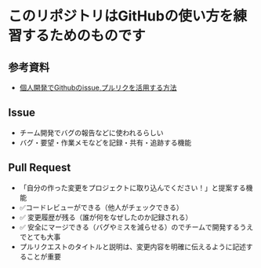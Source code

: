 # このリポジトリはGitHubの使い方を練習するためのものです
## 参考資料
- [個人開発でGithubのissue,プルリクを活用する方法](https://qiita.com/usayamadausako/items/375bdae07e381745e6eb)
## Issue
- チーム開発でバグの報告などに使われるらしい
- バグ・要望・作業メモなどを記録・共有・追跡する機能
## Pull Request
- 「自分の作った変更をプロジェクトに取り込んでください！」と提案する機能
- ✅コードレビューができる（他人がチェックできる）
- ✅ 変更履歴が残る（誰が何をなぜしたのか記録される）
- ✅ 安全にマージできる（バグやミスを減らせる）のでチームで開発するうえでとても大事
- プルリクエストのタイトルと説明は、変更内容を明確に伝えるように記述することが重要
